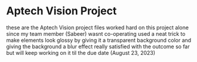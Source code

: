 # Aptech Vision Project
these are the Aptech Vision project files
worked hard on this project alone since my team member (Sabeer) wasnt co-operating
used a neat trick to make elements look glossy by giving it a transparent background color and giving the background a blur effect
really satisfied with the outcome so far but will keep working on it til the due date (August 23, 2023)
